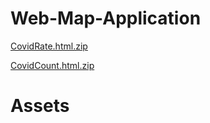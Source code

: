 # Web-Map-Application
[CovidRate.html.zip](https://github.com/ripeberries778/Web-Map-Application/files/10607863/CovidRate.html.zip)

[CovidCount.html.zip](https://github.com/ripeberries778/Web-Map-Application/files/10607868/CovidCount.html.zip)

# Assets
